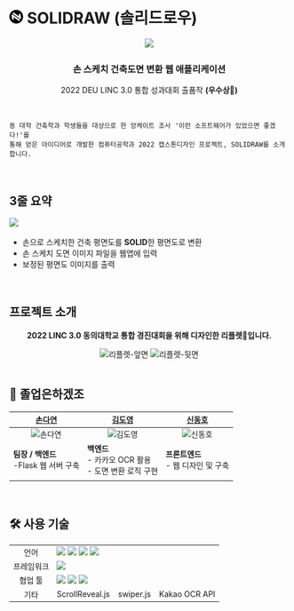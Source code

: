<h1><img width="25px" height="25px" src="static/img/only-logo.png" alt="logo"/>
SOLIDRAW (솔리드로우)
</h1>

<div align="center">
    <image src="static/img/solidraw-logo.png">
    <h3>손 스케치 건축도면 변환 웹 애플리케이션</h3>
    <p>2022 DEU LINC 3.0 통합 성과대회 출품작 <strong>(우수상🥈)</strong></p>
</div>

<br />
    
```
동 대학 건축학과 학생들을 대상으로 한 앙케이트 조사 '이런 소프트웨어가 있었으면 좋겠다!'를
통해 얻은 아이디어로 개발한 컴퓨터공학과 2022 캡스톤디자인 프로젝트, SOLIDRAW를 소개합니다.
```

<br />

## 3줄 요약
        
<image src="static/img/docs/docs-io.png" style="width: 400px;">
    
- 손으로 스케치한 건축 평면도를 <strong>SOLID</strong>한 평면도로 변환
- 손 스케치 도면 이미지 파일을 웹앱에 입력
- 보정된 평면도 이미지를 출력

<br />

## 프로젝트 소개

<div align="center">
    <p><strong>2022 LINC 3.0 동의대학교 통합 경진대회을 위해 디자인한 리플렛🌿입니다.</strong></p>
    <image src="static/img/docs/leaflet-front.png" alt="리플렛-앞면">
    <image src="static/img/docs/leaflet-back.png" alt="리플렛-뒷면">
</div>

<br />


## 👥 졸업은하겠조

|[손다연](https://github.com/dyson1357)|[김도영](https://github.com/kkamag)|[신동호](https://github.com/khakhid)|
|---|---|---|
| <div align="center"><img height="100px" src="https://avatars.githubusercontent.com/dyson1357" alt="손다연"/></div> | <div align="center"><img height="100px" src="https://avatars.githubusercontent.com/kkamag" alt="김도영" /></div> | <div align="center"><img height="100px" src="https://avatars.githubusercontent.com/khakhid" alt="신동호" /></div> |
| <strong>팀장 / 백엔드</strong> <br />-Flask 웹 서버 구축 | <strong>백엔드</strong> <br />- 카카오 OCR 활용<br /> - 도면 변환 로직 구현| <strong>프론트엔드</strong> <br />- 웹 디자인 및 구축   |
|  |  |  |

<br />

## 🛠️ 사용 기술

<table>
<tr>
 <td align="center">언어</td>
 <td>
   <img src="https://img.shields.io/badge/python-3776AB?style=for-the-badge&logo=python&logoColor=white">
   <img src="https://img.shields.io/badge/javascript-F7DF1E?style=for-the-badge&logo=javascript&logoColor=black">
   <img src="https://img.shields.io/badge/html5-E34F26?style=for-the-badge&logo=html5&logoColor=white">
   <img src="https://img.shields.io/badge/css-1572B6?style=for-the-badge&logo=css3&logoColor=white">
 </td>
</tr>
<tr>
 <td align="center">프레임워크</td>
 <td>
    <img src="https://img.shields.io/badge/flask-000000?style=for-the-badge&logo=flask&logoColor=white">
 </td>
</tr>
<tr>
 <td align="center">협업 툴</td>
 <td>
    <img src="https://img.shields.io/badge/Git-F05032?style=for-the-badge&logo=Git&logoColor=white"/>
    <img src="https://img.shields.io/badge/GitHub-181717?style=for-the-badge&logo=GitHub&logoColor=white"/>
    <img src="https://img.shields.io/badge/Discord-4263f5?style=for-the-badge&logo=Discord&logoColor=white"/>
 </td>
</tr>
<tr>
    <td align="center">기타</td>
    <td>
        ScrollReveal.js &nbsp;&nbsp; swiper.js &nbsp;&nbsp; Kakao OCR API
    </td>
</table>

<br />
